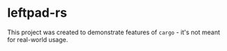 # leftpad-rs
This project was created to demonstrate features of `cargo` - it's not meant for real-world usage.
